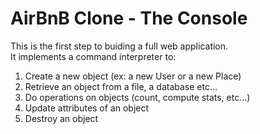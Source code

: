 <h1>AirBnB Clone - The Console</h1>
<p>This is the first step to buiding a full web application.<br>It implements a command interpreter to:
<ol>
<li>Create a new object (ex: a new User or a new Place)</li>
<li>Retrieve an object from a file, a database etc…</li>
<li>Do operations on objects (count, compute stats, etc…)</li>
<li>Update attributes of an object</li>
<li>Destroy an object</li>
</ol></p>
